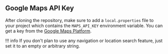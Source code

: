 ## Google Maps API Key
After cloning the repository, make sure to add a `local.properties` file to your project which contains the `MAPS_API_KEY` environment variable. You can get a key from the [Google Maps Platform](https://developers.google.com/maps/documentation/embed/get-api-key).

!!! info
    If you don't plan to use any navigation or location search feature, just set it to an empty or arbitrary string.